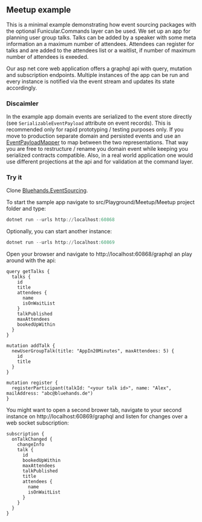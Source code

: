 ## Meetup example

This is a minimal example demonstrating how event sourcing packages with the optional Funicular.Commands layer can be used. We set up an app for planning user group talks. Talks can be added by a speaker with some meta information an a maximum number of attendees. Attendees can register for talks and are added to the attendees list or a waitlist, if number of maximum number of attendees is exeeded.

Our asp net core web application offers a graphql api with query, mutation and subscription endpoints. Multiple instances of the app can be run and every instance is notified via the event stream and updates its state accordingly.

### Discaimler
In the example app domain events are serialized to the event store directly (see `SerializableEventPayload` attribute on event records). This is recommended only for rapid prototyping / testing purposes only. If you move to production separate domain and persisted events and use an [EventPayloadMapper](https://github.com/bluehands/EventSourcing/blob/main/src/EventSourcing/EventPayloadMapper.cs) to map between the two representations. That way you are free to restructure / rename you domain event while keeping you serialized contracts compatible. 
Also, in a real world application one would use different projections at the api and for validation at the command layer. 

### Try it

Clone [Bluehands.EventSourcing](https://github.com/bluehands/EventSourcing).

To start the sample app navigate to src/Playground/Meetup/Meetup project folder and type:
```powershell
dotnet run --urls http://localhost:60868
```
Optionally, you can start another instance:
```powershell
dotnet run --urls http://localhost:60869
```

Open your browser and navigate to http://localhost:60868/graphql an play around with the api:
```gql
query getTalks {
  talks {
    id
    title
    attendees {
      name
      isOnWaitList
    }
    talkPublished
    maxAttendees
    bookedUpWithin
  }
}

mutation addTalk {
  newUserGroupTalk(title: "AppIn20Minutes", maxAttendees: 5) {
    id
    title    
  }
}

mutation register {
  registerParticipant(talkId: "<your talk id>", name: "Alex", mailAddress: "abc@bluehands.de") 
}
```
You might want to open a second brower tab, navigate to your second instance on http://localhost:60869/graphql and listen for changes over a web socket subscription:
```gql
subscription {
  onTalkChanged {
    changeInfo
    talk {
      id    
      bookedUpWithin
      maxAttendees
      talkPublished
      title
      attendees {
        name
        isOnWaitList
      }
    }
  }
}
```


